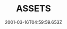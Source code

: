 ---
templateKey: pro-sub-page
thumbnail: /img/dev/assets/adam-bryla-highresscreenshot00366ss.jpg
date: 2001-03-16T04:59:59.653Z
title: ASSETS
description: "MAP"
---